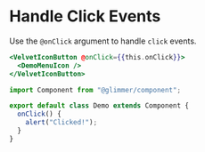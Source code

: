# Handle Click Events

Use the `@onClick` argument to handle `click` events.

```hbs template
<VelvetIconButton @onClick={{this.onClick}}>
  <DemoMenuIcon />
</VelvetIconButton>
```

```js component
import Component from "@glimmer/component";

export default class Demo extends Component {
  onClick() {
    alert("Clicked!");
  }
}
```
